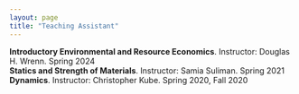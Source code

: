 ```yaml
---
layout: page
title: "Teaching Assistant"
---
```


**Introductory Environmental and Resource Economics**. Instructor: Douglas H. Wrenn. Spring 2024  
**Statics and Strength of Materials**. Instructor: Samia Suliman. Spring 2021  
**Dynamics**. Instructor: Christopher Kube. Spring 2020, Fall 2020
